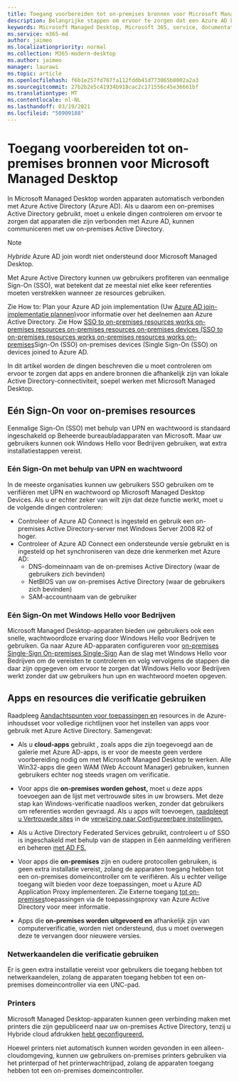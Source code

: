```yaml
---
title: Toegang voorbereiden tot on-premises bronnen voor Microsoft Managed Desktop
description: Belangrijke stappen om ervoor te zorgen dat een Azure AD kan communiceren met on-premises AD voor verificatie
keywords: Microsoft Managed Desktop, Microsoft 365, service, documentatie
ms.service: m365-md
author: jaimeo
ms.localizationpriority: normal
ms.collection: M365-modern-desktop
ms.author: jaimeo
manager: laurawi
ms.topic: article
ms.openlocfilehash: f6b1e257fd767fa112fddb41d773065b8002a2a3
ms.sourcegitcommit: 27b2b2e5c41934b918cac2c171556c45e36661bf
ms.translationtype: MT
ms.contentlocale: nl-NL
ms.lasthandoff: 03/19/2021
ms.locfileid: "50909188"
---
```

#  <a name="prepare-on-premises-resources-access-for-microsoft-managed-desktop"></a>Toegang voorbereiden tot on-premises bronnen voor Microsoft Managed Desktop

In Microsoft Managed Desktop worden apparaten automatisch verbonden met Azure Active Directory (Azure AD). Als u daarom een on-premises Active Directory gebruikt, moet u enkele dingen controleren om ervoor te zorgen dat apparaten die zijn verbonden met Azure AD, kunnen communiceren met uw on-premises Active Directory. 

> [!NOTE]  
> *Hybride* Azure AD join wordt niet ondersteund door Microsoft Managed Desktop.

Met Azure Active Directory kunnen uw gebruikers profiteren van eenmalige Sign-On (SSO), wat betekent dat ze meestal niet elke keer referenties moeten verstrekken wanneer ze resources gebruiken.

Zie How to: Plan your Azure AD join implementation (Uw [Azure AD join-implementatie plannen)](/azure/active-directory/devices/azureadjoin-plan)voor informatie over het deelnemen aan Azure Active Directory. Zie How [SSO to on-premises resources works on-premises resources on-premises resources on-premises devices (SSO to on-premises resources works on-premises resources works on-premises](/azure/active-directory/devices/azuread-join-sso#how-it-works)Sign-On (SSO) on-premises devices (Single Sign-On (SSO) on devices joined to Azure AD.


In dit artikel worden de dingen beschreven die u moet controleren om ervoor te zorgen dat apps en andere bronnen die afhankelijk zijn van lokale Active Directory-connectiviteit, soepel werken met Microsoft Managed Desktop.


## <a name="single-sign-on-for-on-premises-resources"></a>Eén Sign-On voor on-premises resources

Eenmalige Sign-On (SSO) met behulp van UPN en wachtwoord is standaard ingeschakeld op Beheerde bureaubladapparaten van Microsoft. Maar uw gebruikers kunnen ook Windows Hello voor Bedrijven gebruiken, wat extra installatiestappen vereist. 

### <a name="single-sign-on-by-using-upn-and-password"></a>Eén Sign-On met behulp van UPN en wachtwoord

In de meeste organisaties kunnen uw gebruikers SSO gebruiken om te verifiëren met UPN en wachtwoord op Microsoft Managed Desktop Devices. Als u er echter zeker van wilt zijn dat deze functie werkt, moet u de volgende dingen controleren:

- Controleer of Azure AD Connect is ingesteld en gebruik een on-premises Active Directory-server met Windows Server 2008 R2 of hoger.
- Controleer of Azure AD Connect een ondersteunde versie gebruikt en is ingesteld op het synchroniseren van deze drie kenmerken met Azure AD: 
    - DNS-domeinnaam van de on-premises Active Directory (waar de gebruikers zich bevinden)
    - NetBIOS van uw on-premises Active Directory (waar de gebruikers zich bevinden)
    - SAM-accountnaam van de gebruiker


### <a name="single-sign-on-by-using-windows-hello-for-business"></a>Eén Sign-On met Windows Hello voor Bedrijven

Microsoft Managed Desktop-apparaten bieden uw gebruikers ook een snelle, wachtwoordloze ervaring door Windows Hello voor Bedrijven te gebruiken. Ga naar Azure AD-apparaten configureren voor [on-premises Single-Sign On-premises Single-Sign](/windows/security/identity-protection/hello-for-business/hello-hybrid-aadj-sso-base) Aan de slag met Windows Hello voor Bedrijven om de vereisten te controleren en volg vervolgens de stappen die daar zijn opgegeven om ervoor te zorgen dat Windows Hello voor Bedrijven werkt zonder dat uw gebruikers hun upn en wachtwoord moeten opgeven.


## <a name="apps-and-resources-that-use-authentication"></a>Apps en resources die verificatie gebruiken

Raadpleeg [Aandachtspunten voor toepassingen en](/azure/active-directory/devices/azureadjoin-plan#understand-considerations-for-applications-and-resources) resources in de Azure-inhoudsset voor volledige richtlijnen voor het instellen van apps voor gebruik met Azure Active Directory. Samengevat:


- Als u **cloud-apps** gebruikt , zoals apps die zijn toegevoegd aan de galerie met Azure AD-apps, is er voor de meeste geen verdere voorbereiding nodig om met Microsoft Managed Desktop te werken. Alle Win32-apps die geen WAM (Web Account Manager) gebruiken, kunnen gebruikers echter nog steeds vragen om verificatie.

- Voor apps die **on-premises worden gehost,** moet u deze apps toevoegen aan de lijst met vertrouwde sites in uw browsers. Met deze stap kan Windows-verificatie naadloos werken, zonder dat gebruikers om referenties worden gevraagd. Als u apps wilt toevoegen, [raadpleegt u Vertrouwde sites](../working-with-managed-desktop/config-setting-ref.md#trusted-sites) in de [verwijzing naar Configureerbare instellingen.](../working-with-managed-desktop/config-setting-ref.md)

- Als u Active Directory Federated Services gebruikt, controleert u of SSO is ingeschakeld met behulp van de stappen in Eén aanmelding verifiëren en beheren [met AD FS.](/previous-versions/azure/azure-services/jj151809(v=azure.100)) 

- Voor apps die **on-premises** zijn en oudere protocollen gebruiken, is geen extra installatie vereist, zolang de apparaten toegang hebben tot een on-premises domeincontroller om te verifiëren. Als u echter veilige toegang wilt bieden voor deze toepassingen, moet u Azure AD Application Proxy implementeren. Zie Externe toegang [tot on-premises](/azure/active-directory/manage-apps/application-proxy)toepassingen via de toepassingsproxy van Azure Active Directory voor meer informatie.

- Apps die **on-premises worden uitgevoerd en** afhankelijk zijn van computerverificatie, worden niet ondersteund, dus u moet overwegen deze te vervangen door nieuwere versies.

### <a name="network-shares-that-use-authentication"></a>Netwerkaandelen die verificatie gebruiken

Er is geen extra installatie vereist voor gebruikers die toegang hebben tot netwerkaandelen, zolang de apparaten toegang hebben tot een on-premises domeincontroller via een UNC-pad.

### <a name="printers"></a>Printers

Microsoft Managed Desktop-apparaten kunnen geen verbinding maken met printers die zijn gepubliceerd naar uw on-premises Active Directory, tenzij u Hybride cloud afdrukken [hebt geconfigureerd.](/windows-server/administration/hybrid-cloud-print/hybrid-cloud-print-deploy)

Hoewel printers niet automatisch kunnen worden gevonden in een alleen-cloudomgeving, kunnen uw gebruikers on-premises printers gebruiken via het printerpad of het printerwachtrijpad, zolang de apparaten toegang hebben tot een on-premises domeincontroller.

<!--add fuller material on printers when available-->